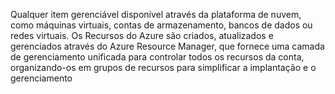 Qualquer item gerenciável disponível através da plataforma de nuvem, como máquinas virtuais, contas de armazenamento, bancos de dados ou redes virtuais. Os Recursos do Azure são criados, atualizados e gerenciados através do Azure Resource Manager, que fornece uma camada de gerenciamento unificada para controlar todos os recursos da conta, organizando-os em grupos de recursos para simplificar a implantação e o gerenciamento